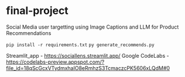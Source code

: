 # final-project
Social Media user targetting using Image Captions and LLM for Product Recommendations

`pip install -r requirements.txt`
`py generate_recommends.py`

Streamlit_app - https://sociallens.streamlit.app/
Google CodeLabs - https://codelabs-preview.appspot.com/?file_id=18qScGcxVTydmxhaIO8eRmhzS3TcmaczcPK5606xLQdM#0
